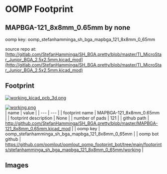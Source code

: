 # OOMP Footprint  
## MAPBGA-121_8x8mm_0.65mm  by none  
  
oomp key: oomp_stefanhamminga_sh_bga_mapbga_121_8x8mm_0_65mm  
  
source repo at: [http://gitlab.com/StefanHamminga/SH_BGA.pretty/blob/master/TI_MicroStar_Junior_BGA_2.5x2.5mm.kicad_mod](http://gitlab.com/StefanHamminga/SH_BGA.pretty/blob/master/TI_MicroStar_Junior_BGA_2.5x2.5mm.kicad_mod)  
## Footprint  
  
[![working_kicad_pcb_3d.png](working_kicad_pcb_3d_600.png)](working_kicad_pcb_3d.png)  
  
[![working.png](working_600.png)](working.png)  
| name | value | 
| --- | --- | 
| footprint name | MAPBGA-121_8x8mm_0.65mm | 
| footprint description | None | 
| number of pads | 121 | 
| github path | http://github.com/StefanHamminga/SH_BGA.pretty/blob/master/MAPBGA-121_8x8mm_0.65mm.kicad_mod | 
| oomp key | oomp_stefanhamminga_sh_bga_mapbga_121_8x8mm_0_65mm | 
| oomp bot github | https://github.com/oomlout/oomlout_oomp_footprint_bot/tree/main/footprints/stefanhamminga_sh_bga_mapbga_121_8x8mm_0_65mm/working | 
## Images  
